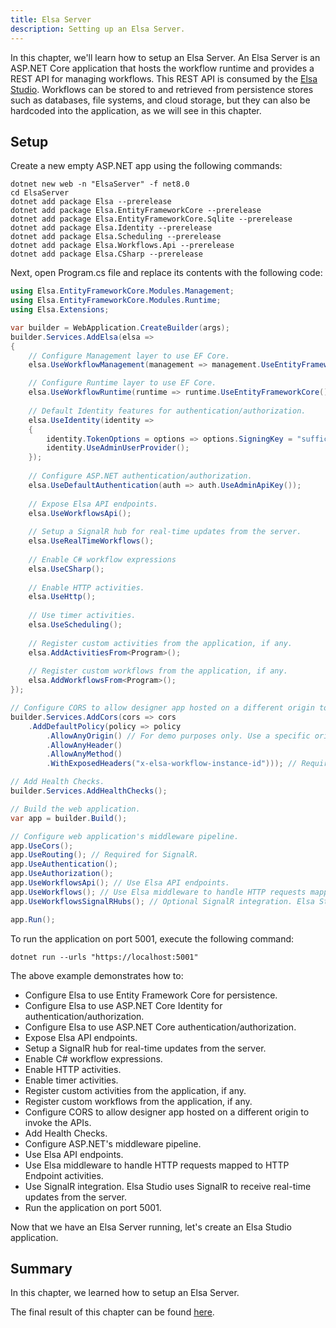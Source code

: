 ```yaml
---
title: Elsa Server
description: Setting up an Elsa Server.
---
```


In this chapter, we'll learn how to setup an Elsa Server.
An Elsa Server is an ASP.NET Core application that hosts the workflow runtime and provides a REST API for managing workflows. This REST API is consumed by the [Elsa Studio](./elsa-studio-blazorwasm.md).
Workflows can be stored to and retrieved from persistence stores such as databases, file systems, and cloud storage, but they can also be hardcoded into the application, as we will see in this chapter. 

## Setup

Create a new empty ASP.NET app using the following commands:

```shell
dotnet new web -n "ElsaServer" -f net8.0
cd ElsaServer
dotnet add package Elsa --prerelease
dotnet add package Elsa.EntityFrameworkCore --prerelease
dotnet add package Elsa.EntityFrameworkCore.Sqlite --prerelease
dotnet add package Elsa.Identity --prerelease
dotnet add package Elsa.Scheduling --prerelease
dotnet add package Elsa.Workflows.Api --prerelease
dotnet add package Elsa.CSharp --prerelease
```

Next, open Program.cs file and replace its contents with the following code:

```csharp
using Elsa.EntityFrameworkCore.Modules.Management;
using Elsa.EntityFrameworkCore.Modules.Runtime;
using Elsa.Extensions;

var builder = WebApplication.CreateBuilder(args);
builder.Services.AddElsa(elsa =>
{
    // Configure Management layer to use EF Core.
    elsa.UseWorkflowManagement(management => management.UseEntityFrameworkCore());

    // Configure Runtime layer to use EF Core.
    elsa.UseWorkflowRuntime(runtime => runtime.UseEntityFrameworkCore());
    
    // Default Identity features for authentication/authorization.
    elsa.UseIdentity(identity =>
    {
        identity.TokenOptions = options => options.SigningKey = "sufficiently-large-secret-signing-key"; //This key needs to be at least 256 bits long.
        identity.UseAdminUserProvider();
    });
    
    // Configure ASP.NET authentication/authorization.
    elsa.UseDefaultAuthentication(auth => auth.UseAdminApiKey());
    
    // Expose Elsa API endpoints.
    elsa.UseWorkflowsApi();
    
    // Setup a SignalR hub for real-time updates from the server.
    elsa.UseRealTimeWorkflows();
    
    // Enable C# workflow expressions
    elsa.UseCSharp();
    
    // Enable HTTP activities.
    elsa.UseHttp();
    
    // Use timer activities.
    elsa.UseScheduling();
    
    // Register custom activities from the application, if any.
    elsa.AddActivitiesFrom<Program>();
    
    // Register custom workflows from the application, if any.
    elsa.AddWorkflowsFrom<Program>();
});

// Configure CORS to allow designer app hosted on a different origin to invoke the APIs.
builder.Services.AddCors(cors => cors
    .AddDefaultPolicy(policy => policy
        .AllowAnyOrigin() // For demo purposes only. Use a specific origin instead.
        .AllowAnyHeader()
        .AllowAnyMethod()
        .WithExposedHeaders("x-elsa-workflow-instance-id"))); // Required for Elsa Studio in order to support running workflows from the designer. Alternatively, you can use the `*` wildcard to expose all headers.

// Add Health Checks.
builder.Services.AddHealthChecks();

// Build the web application.
var app = builder.Build();

// Configure web application's middleware pipeline.
app.UseCors();
app.UseRouting(); // Required for SignalR.
app.UseAuthentication();
app.UseAuthorization();
app.UseWorkflowsApi(); // Use Elsa API endpoints.
app.UseWorkflows(); // Use Elsa middleware to handle HTTP requests mapped to HTTP Endpoint activities.
app.UseWorkflowsSignalRHubs(); // Optional SignalR integration. Elsa Studio uses SignalR to receive real-time updates from the server. 

app.Run();
```

To run the application on port 5001, execute the following command:

```shell
dotnet run --urls "https://localhost:5001"
```

The above example demonstrates how to:

- Configure Elsa to use Entity Framework Core for persistence.
- Configure Elsa to use ASP.NET Core Identity for authentication/authorization.
- Configure Elsa to use ASP.NET Core authentication/authorization.
- Expose Elsa API endpoints.
- Setup a SignalR hub for real-time updates from the server.
- Enable C# workflow expressions.
- Enable HTTP activities.
- Enable timer activities.
- Register custom activities from the application, if any.
- Register custom workflows from the application, if any.
- Configure CORS to allow designer app hosted on a different origin to invoke the APIs.
- Add Health Checks.
- Configure ASP.NET's middleware pipeline.
- Use Elsa API endpoints.
- Use Elsa middleware to handle HTTP requests mapped to HTTP Endpoint activities.
- Use SignalR integration. Elsa Studio uses SignalR to receive real-time updates from the server.
- Run the application on port 5001.

Now that we have an Elsa Server running, let's create an Elsa Studio application.

## Summary

In this chapter, we learned how to setup an Elsa Server.

The final result of this chapter can be found [here](https://github.com/elsa-workflows/elsa-guides/tree/main/src/installation/elsa-server/ElsaServer).